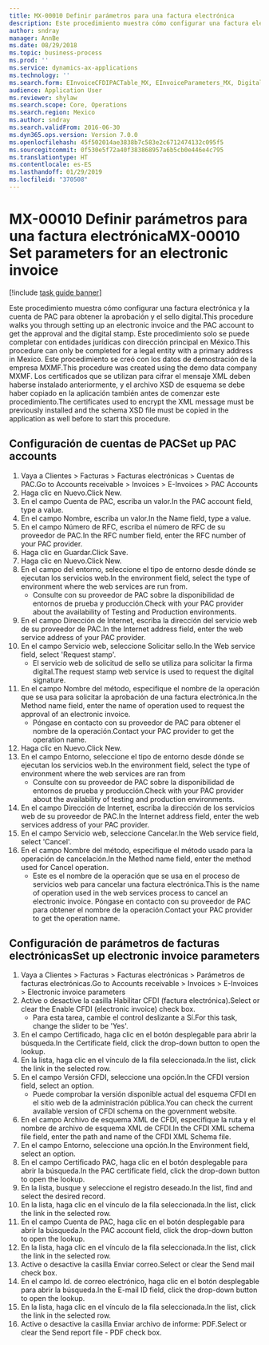 ```yaml
---
title: MX-00010 Definir parámetros para una factura electrónica
description: Este procedimiento muestra cómo configurar una factura electrónica y la cuenta de PAC para obtener la aprobación y el sello digital.
author: sndray
manager: AnnBe
ms.date: 08/29/2018
ms.topic: business-process
ms.prod: ''
ms.service: dynamics-ax-applications
ms.technology: ''
ms.search.form: EInvoiceCFDIPACTable_MX, EInvoiceParameters_MX, DigitalCertificateLookup
audience: Application User
ms.reviewer: shylaw
ms.search.scope: Core, Operations
ms.search.region: Mexico
ms.author: sndray
ms.search.validFrom: 2016-06-30
ms.dyn365.ops.version: Version 7.0.0
ms.openlocfilehash: 45f502014ae3838b7c583e2c6712474132c095f5
ms.sourcegitcommit: 0f530e5f72a40f383868957a6b5cb0e446e4c795
ms.translationtype: HT
ms.contentlocale: es-ES
ms.lasthandoff: 01/29/2019
ms.locfileid: "370508"
---
```

# <a name="mx-00010-set-parameters-for-an-electronic-invoice"></a><span data-ttu-id="c5e6f-103">MX-00010 Definir parámetros para una factura electrónica</span><span class="sxs-lookup"><span data-stu-id="c5e6f-103">MX-00010 Set parameters for an electronic invoice</span></span>

[!include [task guide banner](../../includes/task-guide-banner.md)]

<span data-ttu-id="c5e6f-104">Este procedimiento muestra cómo configurar una factura electrónica y la cuenta de PAC para obtener la aprobación y el sello digital.</span><span class="sxs-lookup"><span data-stu-id="c5e6f-104">This procedure walks you through setting up an electronic invoice and the PAC account to get the approval and the digital stamp.</span></span> <span data-ttu-id="c5e6f-105">Este procedimiento solo se puede completar con entidades jurídicas con dirección principal en México.</span><span class="sxs-lookup"><span data-stu-id="c5e6f-105">This procedure can only be completed for a legal entity with a primary address in Mexico.</span></span> <span data-ttu-id="c5e6f-106">Este procedimiento se creó con los datos de demostración de la empresa MXMF.</span><span class="sxs-lookup"><span data-stu-id="c5e6f-106">This procedure was created using the demo data company MXMF.</span></span> <span data-ttu-id="c5e6f-107">Los certificados que se utilizan para cifrar el mensaje XML deben haberse instalado anteriormente, y el archivo XSD de esquema se debe haber copiado en la aplicación también antes de comenzar este procedimiento.</span><span class="sxs-lookup"><span data-stu-id="c5e6f-107">The certificates used to encrypt the XML message must be previously installed and the schema XSD file must be copied in the application as well before to start this procedure.</span></span>


## <a name="set-up-pac-accounts"></a><span data-ttu-id="c5e6f-108">Configuración de cuentas de PAC</span><span class="sxs-lookup"><span data-stu-id="c5e6f-108">Set up PAC accounts</span></span>
1. <span data-ttu-id="c5e6f-109">Vaya a Clientes > Facturas > Facturas electrónicas > Cuentas de PAC.</span><span class="sxs-lookup"><span data-stu-id="c5e6f-109">Go to Accounts receivable > Invoices > E-Invoices > PAC Accounts</span></span>
2. <span data-ttu-id="c5e6f-110">Haga clic en Nuevo.</span><span class="sxs-lookup"><span data-stu-id="c5e6f-110">Click New.</span></span>
3. <span data-ttu-id="c5e6f-111">En el campo Cuenta de PAC, escriba un valor.</span><span class="sxs-lookup"><span data-stu-id="c5e6f-111">In the PAC account field, type a value.</span></span>
4. <span data-ttu-id="c5e6f-112">En el campo Nombre, escriba un valor.</span><span class="sxs-lookup"><span data-stu-id="c5e6f-112">In the Name field, type a value.</span></span>
5. <span data-ttu-id="c5e6f-113">En el campo Número de RFC, escriba el número de RFC de su proveedor de PAC.</span><span class="sxs-lookup"><span data-stu-id="c5e6f-113">In the RFC number field, enter the RFC number of your PAC provider.</span></span>
6. <span data-ttu-id="c5e6f-114">Haga clic en Guardar.</span><span class="sxs-lookup"><span data-stu-id="c5e6f-114">Click Save.</span></span>
7. <span data-ttu-id="c5e6f-115">Haga clic en Nuevo.</span><span class="sxs-lookup"><span data-stu-id="c5e6f-115">Click New.</span></span>
8. <span data-ttu-id="c5e6f-116">En el campo del entorno, seleccione el tipo de entorno desde dónde se ejecutan los servicios web.</span><span class="sxs-lookup"><span data-stu-id="c5e6f-116">In the environment field, select the type of environment where the web services are run from.</span></span>
    * <span data-ttu-id="c5e6f-117">Consulte con su proveedor de PAC sobre la disponibilidad de entornos de prueba y producción.</span><span class="sxs-lookup"><span data-stu-id="c5e6f-117">Check with your PAC provider about the availability of Testing and Production environments.</span></span>  
9. <span data-ttu-id="c5e6f-118">En el campo Dirección de Internet, escriba la dirección del servicio web de su proveedor de PAC.</span><span class="sxs-lookup"><span data-stu-id="c5e6f-118">In the Internet address field, enter the web service address of your PAC provider.</span></span>
10. <span data-ttu-id="c5e6f-119">En el campo Servicio web, seleccione Solicitar sello.</span><span class="sxs-lookup"><span data-stu-id="c5e6f-119">In the Web service field, select 'Request stamp'.</span></span>
    * <span data-ttu-id="c5e6f-120">El servicio web de solicitud de sello se utiliza para solicitar la firma digital.</span><span class="sxs-lookup"><span data-stu-id="c5e6f-120">The request stamp web service is used to request the digital signature.</span></span>  
11. <span data-ttu-id="c5e6f-121">En el campo Nombre del método, especifique el nombre de la operación que se usa para solicitar la aprobación de una factura electrónica.</span><span class="sxs-lookup"><span data-stu-id="c5e6f-121">In the Method name field, enter the name of operation used to request the approval of an electronic invoice.</span></span>
    * <span data-ttu-id="c5e6f-122">Póngase en contacto con su proveedor de PAC para obtener el nombre de la operación.</span><span class="sxs-lookup"><span data-stu-id="c5e6f-122">Contact your PAC provider to get the operation name.</span></span>  
12. <span data-ttu-id="c5e6f-123">Haga clic en Nuevo.</span><span class="sxs-lookup"><span data-stu-id="c5e6f-123">Click New.</span></span>
13. <span data-ttu-id="c5e6f-124">En el campo Entorno, seleccione el tipo de entorno desde dónde se ejecutan los servicios web.</span><span class="sxs-lookup"><span data-stu-id="c5e6f-124">In the environment field, select the type of environment where the web services are ran from</span></span>
    * <span data-ttu-id="c5e6f-125">Consulte con su proveedor de PAC sobre la disponibilidad de entornos de prueba y producción.</span><span class="sxs-lookup"><span data-stu-id="c5e6f-125">Check with your PAC provider about the availability of testing and production environments.</span></span>  
14. <span data-ttu-id="c5e6f-126">En el campo Dirección de Internet, escriba la dirección de los servicios web de su proveedor de PAC.</span><span class="sxs-lookup"><span data-stu-id="c5e6f-126">In the Internet address field, enter the web services address of your PAC provider.</span></span>
15. <span data-ttu-id="c5e6f-127">En el campo Servicio web, seleccione Cancelar.</span><span class="sxs-lookup"><span data-stu-id="c5e6f-127">In the Web service field, select 'Cancel'.</span></span>
16. <span data-ttu-id="c5e6f-128">En el campo Nombre del método, especifique el método usado para la operación de cancelación.</span><span class="sxs-lookup"><span data-stu-id="c5e6f-128">In the Method name field, enter the method used for Cancel operation.</span></span>
    * <span data-ttu-id="c5e6f-129">Este es el nombre de la operación que se usa en el proceso de servicios web para cancelar una factura electrónica.</span><span class="sxs-lookup"><span data-stu-id="c5e6f-129">This is the name of operation used in the web services process to cancel an electronic invoice.</span></span> <span data-ttu-id="c5e6f-130">Póngase en contacto con su proveedor de PAC para obtener el nombre de la operación.</span><span class="sxs-lookup"><span data-stu-id="c5e6f-130">Contact your PAC provider to get the operation name.</span></span>  

## <a name="set-up-electronic-invoice-parameters"></a><span data-ttu-id="c5e6f-131">Configuración de parámetros de facturas electrónicas</span><span class="sxs-lookup"><span data-stu-id="c5e6f-131">Set up electronic invoice parameters</span></span>
1. <span data-ttu-id="c5e6f-132">Vaya a Clientes > Facturas > Facturas electrónicas > Parámetros de facturas electrónicas.</span><span class="sxs-lookup"><span data-stu-id="c5e6f-132">Go to Accounts receivable > Invoices > E-Invoices > Electronic invoice parameters</span></span>
2. <span data-ttu-id="c5e6f-133">Active o desactive la casilla Habilitar CFDI (factura electrónica).</span><span class="sxs-lookup"><span data-stu-id="c5e6f-133">Select or clear the Enable CFDI (electronic invoice) check box.</span></span>
    * <span data-ttu-id="c5e6f-134">Para esta tarea, cambie el control deslizante a Sí.</span><span class="sxs-lookup"><span data-stu-id="c5e6f-134">For this task, change the slider to be 'Yes'.</span></span>  
3. <span data-ttu-id="c5e6f-135">En el campo Certificado, haga clic en el botón desplegable para abrir la búsqueda.</span><span class="sxs-lookup"><span data-stu-id="c5e6f-135">In the Certificate field, click the drop-down button to open the lookup.</span></span>
4. <span data-ttu-id="c5e6f-136">En la lista, haga clic en el vínculo de la fila seleccionada.</span><span class="sxs-lookup"><span data-stu-id="c5e6f-136">In the list, click the link in the selected row.</span></span>
5. <span data-ttu-id="c5e6f-137">En el campo Versión CFDI, seleccione una opción.</span><span class="sxs-lookup"><span data-stu-id="c5e6f-137">In the CFDI version field, select an option.</span></span>
    * <span data-ttu-id="c5e6f-138">Puede comprobar la versión disponible actual del esquema CFDI en el sitio web de la administración pública.</span><span class="sxs-lookup"><span data-stu-id="c5e6f-138">You can check the current available version of CFDI schema on the government website.</span></span>  
6. <span data-ttu-id="c5e6f-139">En el campo Archivo de esquema XML de CFDI, especifique la ruta y el nombre de archivo de esquema XML de CFDI.</span><span class="sxs-lookup"><span data-stu-id="c5e6f-139">In the CFDI XML schema file field, enter the path and name of the CFDI XML Schema file.</span></span>
7. <span data-ttu-id="c5e6f-140">En el campo Entorno, seleccione una opción.</span><span class="sxs-lookup"><span data-stu-id="c5e6f-140">In the Environment field, select an option.</span></span>
8. <span data-ttu-id="c5e6f-141">En el campo Certificado PAC, haga clic en el botón desplegable para abrir la búsqueda.</span><span class="sxs-lookup"><span data-stu-id="c5e6f-141">In the PAC certificate field, click the drop-down button to open the lookup.</span></span>
9. <span data-ttu-id="c5e6f-142">En la lista, busque y seleccione el registro deseado.</span><span class="sxs-lookup"><span data-stu-id="c5e6f-142">In the list, find and select the desired record.</span></span>
10. <span data-ttu-id="c5e6f-143">En la lista, haga clic en el vínculo de la fila seleccionada.</span><span class="sxs-lookup"><span data-stu-id="c5e6f-143">In the list, click the link in the selected row.</span></span>
11. <span data-ttu-id="c5e6f-144">En el campo Cuenta de PAC, haga clic en el botón desplegable para abrir la búsqueda.</span><span class="sxs-lookup"><span data-stu-id="c5e6f-144">In the PAC account field, click the drop-down button to open the lookup.</span></span>
12. <span data-ttu-id="c5e6f-145">En la lista, haga clic en el vínculo de la fila seleccionada.</span><span class="sxs-lookup"><span data-stu-id="c5e6f-145">In the list, click the link in the selected row.</span></span>
13. <span data-ttu-id="c5e6f-146">Active o desactive la casilla Enviar correo.</span><span class="sxs-lookup"><span data-stu-id="c5e6f-146">Select or clear the Send mail check box.</span></span>
14. <span data-ttu-id="c5e6f-147">En el campo Id. de correo electrónico, haga clic en el botón desplegable para abrir la búsqueda.</span><span class="sxs-lookup"><span data-stu-id="c5e6f-147">In the E-mail ID field, click the drop-down button to open the lookup.</span></span>
15. <span data-ttu-id="c5e6f-148">En la lista, haga clic en el vínculo de la fila seleccionada.</span><span class="sxs-lookup"><span data-stu-id="c5e6f-148">In the list, click the link in the selected row.</span></span>
16. <span data-ttu-id="c5e6f-149">Active o desactive la casilla Enviar archivo de informe: PDF.</span><span class="sxs-lookup"><span data-stu-id="c5e6f-149">Select or clear the Send report file - PDF check box.</span></span>

